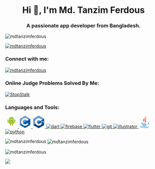 <h1 align="center">Hi 👋, I'm Md. Tanzim Ferdous</h1>
<h3 align="center">A passionate app developer from Bangladesh.</h3>

<p align="left"> <img src="https://komarev.com/ghpvc/?username=mdtanzimferdous&label=Profile%20views&color=0e75b6&style=flat" alt="mdtanzimferdous" /> </p>

<p align="left"> <a href="https://github.com/ryo-ma/github-profile-trophy"><img src="https://github-profile-trophy.vercel.app/?username=mdtanzimferdous" alt="mdtanzimferdous" /></a> </p>

<!-- - 🔭 I’m currently working on [MeetDoctor](https://github.com/MdTanzimFerdous/Meet-Doctor-Project)-->

<h3 align="left">Connect with me:</h3>
<p align="left">
<a href="https://fb.com/mdtanzimferdous" target="blank"><img align="center" src="https://raw.githubusercontent.com/rahuldkjain/github-profile-readme-generator/master/src/images/icons/Social/facebook.svg" alt="mdtanzimferdous" height="30" width="40" /></a>

<!--<a href="https://codeforces.com/profile/mdtanzimferdous" target="blank"><img align="center" src="https://cdn.jsdelivr.net/npm/simple-icons@3.0.1/icons/codeforces.svg" alt="mdtanzimferdous" height="30" width="40" /></a> -->
<h3 align="left">Online Judge Problems Solved By Me:</h3>
<a href="https://www.stopstalk.com/user/profile/Lu_MdTanzim" target="blank"><img align="center" src="https://avatars.githubusercontent.com/u/14951079?s=280&v=4" alt="StopStalk" height="30" width="40" /></a>
</p>

<h3 align="left">Languages and Tools:</h3>
<p align="left"> <a href="https://developer.android.com" target="_blank"> <img src="https://raw.githubusercontent.com/devicons/devicon/master/icons/android/android-original-wordmark.svg" alt="android" width="40" height="40"/> </a> <a href="https://www.cprogramming.com/" target="_blank"> <img src="https://raw.githubusercontent.com/devicons/devicon/master/icons/c/c-original.svg" alt="c" width="40" height="40"/> </a> <a href="https://www.w3schools.com/cpp/" target="_blank"> <img src="https://raw.githubusercontent.com/devicons/devicon/master/icons/cplusplus/cplusplus-original.svg" alt="cplusplus" width="40" height="40"/> </a> <a href="https://dart.dev" target="_blank"> <img src="https://www.vectorlogo.zone/logos/dartlang/dartlang-icon.svg" alt="dart" width="40" height="40"/> </a> <a href="https://firebase.google.com/" target="_blank"> <img src="https://www.vectorlogo.zone/logos/firebase/firebase-icon.svg" alt="firebase" width="40" height="40"/> </a> <a href="https://flutter.dev" target="_blank"> <img src="https://www.vectorlogo.zone/logos/flutterio/flutterio-icon.svg" alt="flutter" width="40" height="40"/> </a> <a href="https://git-scm.com/" target="_blank"> <img src="https://www.vectorlogo.zone/logos/git-scm/git-scm-icon.svg" alt="git" width="40" height="40"/> </a> <a href="https://www.adobe.com/in/products/illustrator.html" target="_blank"> <img src="https://www.vectorlogo.zone/logos/adobe_illustrator/adobe_illustrator-icon.svg" alt="illustrator" width="40" height="40"/> </a> <a href="https://www.java.com" target="_blank"> <img src="https://raw.githubusercontent.com/devicons/devicon/master/icons/java/java-original.svg" alt="java" width="40" height="40"/> </a> <a href="https://www.python.org/" target="_blank"> <img src="https://www.vectorlogo.zone/logos/python/python-icon.svg" alt="python" width="40" height="40"/> </a> </p>

<p><img align="left" src="https://github-readme-stats.vercel.app/api/top-langs?username=mdtanzimferdous&show_icons=true&locale=en&layout=compact" alt="mdtanzimferdous" /></p>

<p>&nbsp;<img align="center" src="https://github-readme-stats.vercel.app/api?username=mdtanzimferdous&show_icons=true&locale=en" alt="mdtanzimferdous" /></p>

<p><img align="center" src="https://github-readme-streak-stats.herokuapp.com/?user=mdtanzimferdous&" alt="mdtanzimferdous" /></p>
<img src="https://activity-graph.herokuapp.com/graph?username=MdTanzimFerdous&bg_color=34495e&color=ffffff&line=aed6f1&point=ffffff&area=true&hide_border=true">
